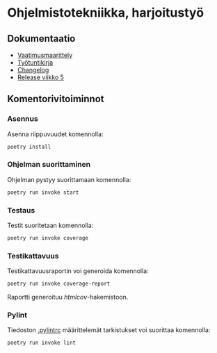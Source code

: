 # Ohjelmistotekniikka, harjoitustyö

## Dokumentaatio
- [Vaatimusmaarittely](dokumentaatio/vaatimusmaarittely.md)
- [Työtuntikirja](dokumentaatio/tyoaika.md)
- [Changelog](dokumentaatio/changelog.md)
- [Release viikko 5](https://github.com/McIlola/OhTe23/releases/tag/viikko5)

## Komentorivitoiminnot
### Asennus

Asenna riippuvuudet komennolla:
```bash
poetry install
```
### Ohjelman suorittaminen

Ohjelman pystyy suorittamaan komennolla:

```bash
poetry run invoke start
```
### Testaus

Testit suoritetaan komennolla:

```bash
poetry run invoke coverage
```

### Testikattavuus

Testikattavuusraportin voi generoida komennolla:

```bash
poetry run invoke coverage-report
```

Raportti generoituu _htmlcov_-hakemistoon.

### Pylint

Tiedoston [.pylintrc](./.pylintrc) määrittelemät tarkistukset voi suorittaa komennolla:

```bash
poetry run invoke lint
```

